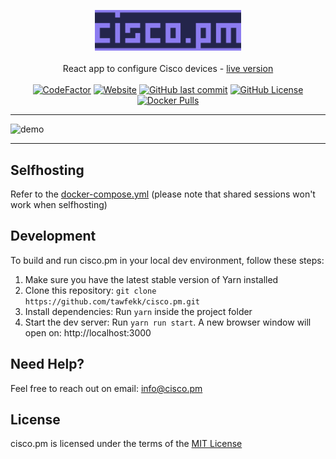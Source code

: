 <p align="center">
  <a href="https://cisco.pm"><img width="234" src="public/static/images/logo/logo.png" /></a>
  <br>
   <br>
   <a>React app to configure Cisco devices - </a><a href="https://cisco.pm">live version</a>
  <br>
  <br>
  <a href="https://www.codefactor.io/repository/github/tawfekk/cisco.pm"><img src="https://www.codefactor.io/repository/github/tawfekk/cisco.pm/badge" alt="CodeFactor" /></a>
  <a href="https://cisco.pm"><img alt="Website" src="https://img.shields.io/website?url=https%3A%2F%2Fcisco.pm"></a>
  <a href="https://github.com/tawfekk/cisco.pm/commits"><img alt="GitHub last commit" src="https://img.shields.io/github/last-commit/tawfekk/cisco.pm"></a>
  <a href="https://github.com/tawfekk/cisco.pm/blob/main/LICENSE"><img alt="GitHub License" src="https://img.shields.io/github/license/tawfekk/cisco.pm"></a>
  <a href="https://hub.docker.com/r/tawfekk/cisco.pm"><img alt="Docker Pulls" src="https://img.shields.io/docker/pulls/tawfekk/cisco.pm"></a>
</p>

---

![demo](https://github.com/tawfekk/cisco.pm/assets/82479894/496d0379-a70c-410c-b4cf-40a67c5b46ad)

---

## Selfhosting

Refer to the [docker-compose.yml](https://github.com/tawfekk/cisco.pm/blob/main/docker-compose.yml) (please note that shared sessions won't work when selfhosting)

## Development

To build and run cisco.pm in your local dev environment, follow these steps:
<ol>
   <li>Make sure you have the latest stable version of Yarn installed</li>
   <li>Clone this repository: <code>git clone https://github.com/tawfekk/cisco.pm.git</code></li>
   <li>Install dependencies: Run <code>yarn</code> inside the project folder</li>
   <li>Start the dev server: Run <code>yarn run start</code>. A new browser window will open on: http://localhost:3000</li>
</ol>

## Need Help?

Feel free to reach out on email: [info@cisco.pm](mailto:info@cisco.pm)

## License

cisco.pm is licensed under the terms of the [MIT License](https://github.com/tawfekk/cisco.pm/blob/main/LICENSE)

